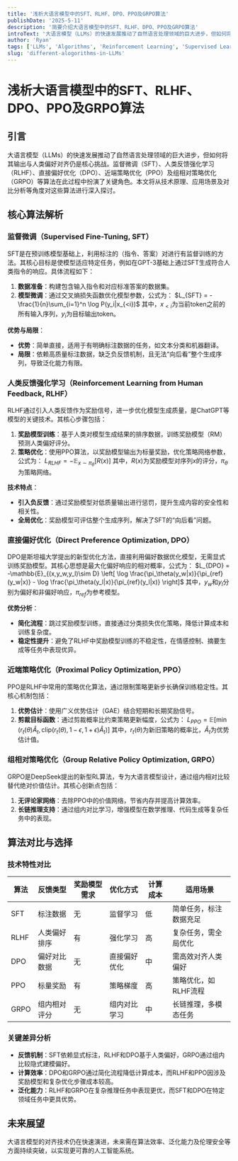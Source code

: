 ```yaml
---
title: '浅析大语言模型中的SFT、RLHF、DPO、PPO及GRPO算法'
publishDate: '2025-5-11'
description: '简要介绍大语言模型中的SFT、RLHF、DPO、PPO及GRPO算法'
introText: '大语言模型（LLMs）的快速发展推动了自然语言处理领域的巨大进步，但如何将其输出与人类偏好对齐仍是核心挑战。监督微调（SFT）、人类反馈强化学习（RLHF）、直接偏好优化（DPO）、近端策略优化（PPO）及组相对策略优化（GRPO）等算法在此过程中扮演了关键角色。本文将从技术原理、应用场景及对比分析等角度对这些算法进行深入探讨。'
author: 'Ryan'
tags: ['LLMs', 'Algorithms', 'Reinforcement Learning', 'Supervised Learning']
slug: 'different-alogorithms-in-LLMs'
---
```

# 浅析大语言模型中的SFT、RLHF、DPO、PPO及GRPO算法

## 引言
大语言模型（LLMs）的快速发展推动了自然语言处理领域的巨大进步，但如何将其输出与人类偏好对齐仍是核心挑战。监督微调（SFT）、人类反馈强化学习（RLHF）、直接偏好优化（DPO）、近端策略优化（PPO）及组相对策略优化（GRPO）等算法在此过程中扮演了关键角色。本文将从技术原理、应用场景及对比分析等角度对这些算法进行深入探讨。

## 核心算法解析

### 监督微调（Supervised Fine-Tuning, SFT）
SFT是在预训练模型基础上，利用标注的（指令、答案）对进行有监督训练的方法。其核心目标是使模型适应特定任务，例如在GPT-3基础上通过SFT生成符合人类指令的响应。具体流程如下：
1. **数据准备**：构建包含输入指令和对应标准答案的数据集。
2. **模型微调**：通过交叉熵损失函数优化模型参数，公式为：
$L_{SFT} = -\frac{1}{n}\sum_{i=1}^n \log P(y_i|x_{<i})$
其中，$x_{<i}$为当前token之前的所有输入序列，$y_i$为目标输出token。

**优势与局限**：
- **优势**：简单直接，适用于有明确标注数据的任务，如文本分类和机器翻译。
- **局限**：依赖高质量标注数据，缺乏负反馈机制，且无法“向后看”整个生成序列，导致泛化能力有限。

### 人类反馈强化学习（Reinforcement Learning from Human Feedback, RLHF）
RLHF通过引入人类反馈作为奖励信号，进一步优化模型生成质量，是ChatGPT等模型的关键技术。其核心步骤包括：
1. **奖励模型训练**：基于人类对模型生成结果的排序数据，训练奖励模型（RM）预测人类偏好评分。
2. **策略优化**：使用PPO算法，以奖励模型输出为标量奖励，优化策略网络参数，公式为：
$L_{RLHF} = -\mathbb{E}_{x\sim\pi_\theta}[R(x)]$
其中，$R(x)$为奖励模型对序列$x$的评分，$\pi_\theta$为策略网络。

**技术特点**：
- **引入负反馈**：通过奖励模型对低质量输出进行惩罚，提升生成内容的安全性和相关性。
- **全局优化**：奖励模型可评估整个生成序列，解决了SFT的“向后看”问题。

### 直接偏好优化（Direct Preference Optimization, DPO）
DPO是斯坦福大学提出的新型优化方法，直接利用偏好数据优化模型，无需显式训练奖励模型。其核心思想是最大化偏好响应的相对概率，公式为：
$L_{DPO} = -\mathbb{E}_{(x,y_w,y_l)\sim D} \left[ \log \frac{\pi_\theta(y_w|x)}{\pi_{ref}(y_w|x)} - \log \frac{\pi_\theta(y_l|x)}{\pi_{ref}(y_l|x)} \right]$
其中，$y_w$和$y_l$分别为偏好和非偏好响应，$\pi_{ref}$为参考模型。

**优势分析**：
- **简化流程**：跳过奖励模型训练，直接通过分类损失优化策略，降低计算成本和训练复杂度。
- **稳定性提升**：避免了RLHF中奖励模型训练的不稳定性，在情感控制、摘要生成等任务中表现优异。

### 近端策略优化（Proximal Policy Optimization, PPO）
PPO是RLHF中常用的策略优化算法，通过限制策略更新步长确保训练稳定性。其核心机制包括：
1. **优势估计**：使用广义优势估计（GAE）结合短期和长期奖励信号。
2. **剪裁目标函数**：通过剪裁概率比约束策略更新幅度，公式为：
$L_{PPO} = \mathbb{E} \left[ \min \left( r_t(\theta)\hat{A}_t, \text{clip}(r_t(\theta), 1-\epsilon, 1+\epsilon)\hat{A}_t \right) \right]$
其中，$r_t(\theta)$为新旧策略的概率比，$\hat{A}_t$为优势估计值。

### 组相对策略优化（Group Relative Policy Optimization, GRPO）
GRPO是DeepSeek提出的新型RL算法，专为大语言模型设计，通过组内相对比较替代绝对价值估计。其核心创新点包括：
1. **无评论家网络**：去除PPO中的价值网络，节省内存并提高计算效率。
2. **长链推理支持**：通过组内对比学习，增强模型在数学推理、代码生成等复杂任务中的表现。

## 算法对比与选择

### 技术特性对比
| 算法   | 反馈类型       | 奖励模型需求 | 优化方式       | 计算成本 | 适用场景                |
|--------|----------------|--------------|----------------|----------|-------------------------|
| SFT    | 标注数据       | 无           | 监督学习       | 低       | 简单任务，标注数据充足  |
| RLHF   | 人类偏好排序   | 有           | 强化学习       | 高       | 复杂任务，需全局优化    |
| DPO    | 偏好对比数据   | 无           | 直接偏好优化   | 中       | 需高效对齐人类偏好      |
| PPO    | 标量奖励       | 有           | 策略梯度       | 高       | 策略优化，如RLHF流程    |
| GRPO   | 组内相对评分   | 无           | 组内对比学习   | 中       | 长链推理，多模态任务    |

### 关键差异分析
- **反馈机制**：SFT依赖显式标注，RLHF和DPO基于人类偏好，GRPO通过组内比较隐式建模偏好。
- **计算效率**：DPO和GRPO通过简化流程降低计算成本，而RLHF和PPO因涉及奖励模型和复杂优化步骤成本较高。
- **泛化能力**：RLHF和GRPO在复杂推理任务中表现更优，而SFT和DPO在特定领域任务中更具优势。

## 未来展望
大语言模型的对齐技术仍在快速演进，未来需在算法效率、泛化能力及伦理安全等方面持续突破，以实现更可靠的人工智能系统。
